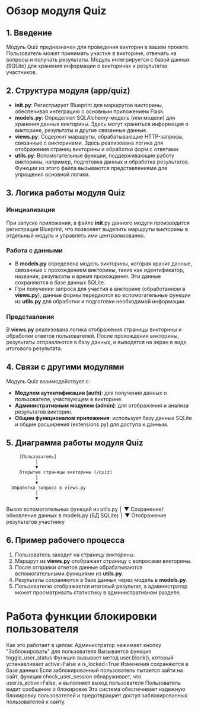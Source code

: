 # Обзор модуля Quiz

## 1. Введение
Модуль Quiz предназначен для проведения викторин в вашем проекте. Пользователь может принимать участие в викторине, отвечать на вопросы и получать результаты. Модуль интегрируется с базой данных (SQLite) для хранения информации о викторинах и результатах участников.

## 2. Структура модуля (app/quiz)
- **__init__.py**: Регистрирует Blueprint для маршрутов викторины, обеспечивая интеграцию с основным приложением Flask.
- **models.py**: Определяет SQLAlchemy-модель (или модели) для хранения данных викторины. Здесь могут храниться информация о викторине, результаты и другие связанные данные.
- **views.py**: Содержит маршруты, обрабатывающие HTTP-запросы, связанные с викторинами. Здесь реализована логика для отображения страниц викторины и обработки форм с ответами.
- **utils.py**: Вспомогательные функции, поддерживающие работу викторины, например, подготовка данных и обработка результатов. Функции из этого файла вызываются представлениями для упрощения основной логики.

## 3. Логика работы модуля Quiz
### Инициализация
При запуске приложения, в файле __init__.py данного модуля производится регистрация Blueprint, что позволяет выделить маршруты викторины в отдельный модуль и управлять ими централизованно.

### Работа с данными
- В **models.py** определена модель викторины, которая хранит данные, связанные с прохождением викторины, такие как идентификатор, название, результаты и время прохождения. Эти данные сохраняются в базе данных SQLite.
- При получении запроса для участия в викторине (обработанном в **views.py**), данные формы передаются во вспомогательные функции из **utils.py** для обработки и подготовки необходимой информации.

### Представления
В **views.py** реализована логика отображения страницы викторины и обработки ответов пользователей. После прохождения викторины, результаты отправляются в базу данных, и выводятся на экран в виде итогового результата.

## 4. Связи с другими модулями
Модуль Quiz взаимодействует с:
- **Модулем аутентификации (auth)**: для получения данных о пользователе, участвующем в викторине.
- **Административным модулем (admin)**: для отображения и анализа результатов викторин.
- **Общим функционалом приложения**: использует базу данных SQLite и общие расширения (extensions.py) для доступа к данным.

## 5. Диаграмма работы модуля Quiz

         [Пользователь]
               │
               ▼
         Открытие страницы викторины (/quiz)
               │
               ▼
      Обработка запроса в views.py
               │
               ▼
   Вызов вспомогательных функций из utils.py
               │
               ▼
     Сохранение/обновление данных в models.py (БД SQLite)
               │
               ▼
   Отображение результатов участнику

## 6. Пример рабочего процесса
1. Пользователь заходит на страницу викторины.
2. Маршрут из **views.py** отображает страницу с вопросами викторины.
3. После отправки ответов данные обрабатываются вспомогательными функциями из **utils.py**.
4. Результаты сохраняются в базе данных через модель в **models.py**.
5. Пользователю отображается итоговый результат, а администратор может просматривать статистику в административном разделе. 

# Работа функции блокировки пользователя
Как это работает в целом:
Администратор нажимает кнопку "Заблокировать" для пользователя
Вызывается функция toggle_user_status
Функция вызывает метод user.block(), который устанавливает active=False и is_locked=True
Изменения сохраняются в базе данных
Если заблокированный пользователь пытается зайти на сайт, функция check_user_session обнаруживает, что user.is_active=False, и выполняет выход пользователя
Пользователь видит сообщение о блокировке
Эта система обеспечивает надежную блокировку пользователей и предотвращает доступ заблокированных пользователей к сайту.
